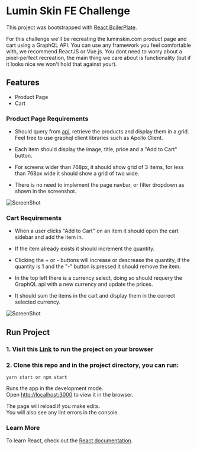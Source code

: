 # Lumin Skin FE Challenge

This project was bootstrapped with [React BoilerPlate](https://github.com/1molehayo/react-boilerplate).

For this challenge we'll be recreating the luminskin.com product page and cart using a GraphQL API. You can use any framework you feel comfortable with, we recommend ReactJS or Vue.js. You dont need to worry about a pixel-perfect recreation, the main thing we care about is functionality (but if it looks nice we won't hold that against your).

## Features

- Product Page
- Cart

### Product Page Requirements

- Should query from [api](https://pangaea-interviews.now.sh/api/graphql), retrieve the products and display them in a grid. Feel free to use graphql client libraries such as Apollo Client.

- Each item should display the image, title, price and a "Add to Cart" button.

- For screens wider than 768px, it should show grid of 3 items, for less than 768px wide it should show a grid of two wide.

- There is no need to implement the page navbar, or filter dropdown as shown in the screenshot.

![ScreenShot](https://raw.github.com/1molehayo/Luminskin/screens/src/assets/img/lumin-products-page.png)


### Cart Requirements

- When a user clicks "Add to Cart" on an item it should open the cart sidebar and add the item in.

- If the item already exists it should increment the quantity.

- Clicking the + or - buttons will increase or descrease the quantity, if the quantity is 1 and the "-" button is pressed it should remove the item.

- In the top left there is a currency select, doing so should requery the GraphQL api with a new currency and update the prices.

- It should sum the items in the cart and display them in the correct selected currency.

![ScreenShot](https://raw.github.com/1molehayo/Luminskin/screens/src/assets/img/lumin-cart.png)


## Run Project

### 1. Visit this [Link](https://luminskin-fe-challenge.netlify.app/) to run the project on your browser

### 2. Clone this repo and in the project directory, you can run:

`yarn start or npm start`

Runs the app in the development mode.\
Open [http://localhost:3000](http://localhost:3000) to view it in the browser.

The page will reload if you make edits.\
You will also see any lint errors in the console.


### Learn More

To learn React, check out the [React documentation](https://reactjs.org/).

